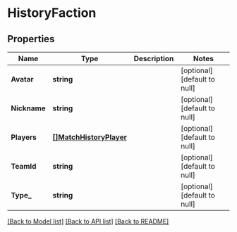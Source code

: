 # HistoryFaction

## Properties
Name | Type | Description | Notes
------------ | ------------- | ------------- | -------------
**Avatar** | **string** |  | [optional] [default to null]
**Nickname** | **string** |  | [optional] [default to null]
**Players** | [**[]MatchHistoryPlayer**](MatchHistoryPlayer.md) |  | [optional] [default to null]
**TeamId** | **string** |  | [optional] [default to null]
**Type_** | **string** |  | [optional] [default to null]

[[Back to Model list]](../README.md#documentation-for-models) [[Back to API list]](../README.md#documentation-for-api-endpoints) [[Back to README]](../README.md)

